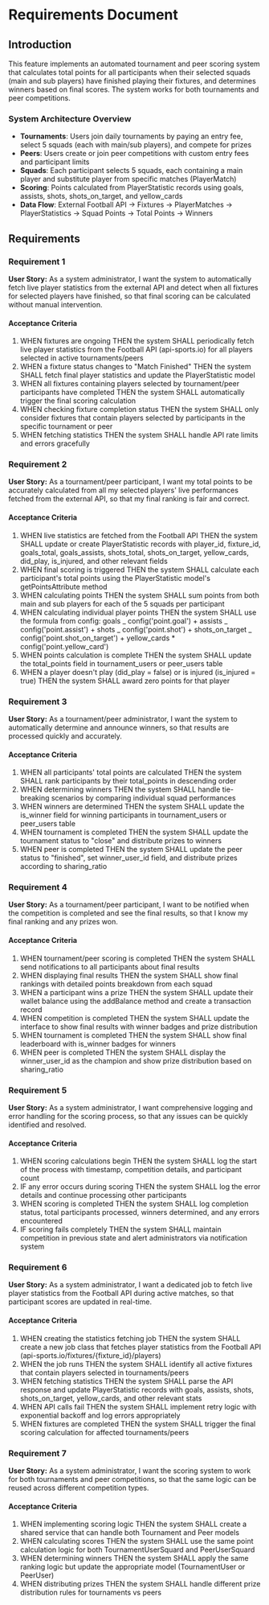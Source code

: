 # Requirements Document

## Introduction

This feature implements an automated tournament and peer scoring system that calculates total points for all participants when their selected squads (main and sub players) have finished playing their fixtures, and determines winners based on final scores. The system works for both tournaments and peer competitions.

### System Architecture Overview

- **Tournaments**: Users join daily tournaments by paying an entry fee, select 5 squads (each with main/sub players), and compete for prizes
- **Peers**: Users create or join peer competitions with custom entry fees and participant limits
- **Squads**: Each participant selects 5 squads, each containing a main player and substitute player from specific matches (PlayerMatch)
- **Scoring**: Points calculated from PlayerStatistic records using goals, assists, shots, shots_on_target, and yellow_cards
- **Data Flow**: External Football API → Fixtures → PlayerMatches → PlayerStatistics → Squad Points → Total Points → Winners

## Requirements

### Requirement 1

**User Story:** As a system administrator, I want the system to automatically fetch live player statistics from the external API and detect when all fixtures for selected players have finished, so that final scoring can be calculated without manual intervention.

#### Acceptance Criteria

1. WHEN fixtures are ongoing THEN the system SHALL periodically fetch live player statistics from the Football API (api-sports.io) for all players selected in active tournaments/peers
2. WHEN a fixture status changes to "Match Finished" THEN the system SHALL fetch final player statistics and update the PlayerStatistic model
3. WHEN all fixtures containing players selected by tournament/peer participants have completed THEN the system SHALL automatically trigger the final scoring calculation
4. WHEN checking fixture completion status THEN the system SHALL only consider fixtures that contain players selected by participants in the specific tournament or peer
5. WHEN fetching statistics THEN the system SHALL handle API rate limits and errors gracefully

### Requirement 2

**User Story:** As a tournament/peer participant, I want my total points to be accurately calculated from all my selected players' live performances fetched from the external API, so that my final ranking is fair and correct.

#### Acceptance Criteria

1. WHEN live statistics are fetched from the Football API THEN the system SHALL update or create PlayerStatistic records with player_id, fixture_id, goals_total, goals_assists, shots_total, shots_on_target, yellow_cards, did_play, is_injured, and other relevant fields
2. WHEN final scoring is triggered THEN the system SHALL calculate each participant's total points using the PlayerStatistic model's getPointsAttribute method
3. WHEN calculating points THEN the system SHALL sum points from both main and sub players for each of the 5 squads per participant
4. WHEN calculating individual player points THEN the system SHALL use the formula from config: goals _ config('point.goal') + assists _ config('point.assist') + shots _ config('point.shot') + shots_on_target _ config('point.shot_on_target') + yellow_cards \* config('point.yellow_card')
5. WHEN points calculation is complete THEN the system SHALL update the total_points field in tournament_users or peer_users table
6. WHEN a player doesn't play (did_play = false) or is injured (is_injured = true) THEN the system SHALL award zero points for that player

### Requirement 3

**User Story:** As a tournament/peer administrator, I want the system to automatically determine and announce winners, so that results are processed quickly and accurately.

#### Acceptance Criteria

1. WHEN all participants' total points are calculated THEN the system SHALL rank participants by their total_points in descending order
2. WHEN determining winners THEN the system SHALL handle tie-breaking scenarios by comparing individual squad performances
3. WHEN winners are determined THEN the system SHALL update the is_winner field for winning participants in tournament_users or peer_users table
4. WHEN tournament is completed THEN the system SHALL update the tournament status to "close" and distribute prizes to winners
5. WHEN peer is completed THEN the system SHALL update the peer status to "finished", set winner_user_id field, and distribute prizes according to sharing_ratio

### Requirement 4

**User Story:** As a tournament/peer participant, I want to be notified when the competition is completed and see the final results, so that I know my final ranking and any prizes won.

#### Acceptance Criteria

1. WHEN tournament/peer scoring is completed THEN the system SHALL send notifications to all participants about final results
2. WHEN displaying final results THEN the system SHALL show final rankings with detailed points breakdown from each squad
3. WHEN a participant wins a prize THEN the system SHALL update their wallet balance using the addBalance method and create a transaction record
4. WHEN competition is completed THEN the system SHALL update the interface to show final results with winner badges and prize distribution
5. WHEN tournament is completed THEN the system SHALL show final leaderboard with is_winner badges for winners
6. WHEN peer is completed THEN the system SHALL display the winner_user_id as the champion and show prize distribution based on sharing_ratio

### Requirement 5

**User Story:** As a system administrator, I want comprehensive logging and error handling for the scoring process, so that any issues can be quickly identified and resolved.

#### Acceptance Criteria

1. WHEN scoring calculations begin THEN the system SHALL log the start of the process with timestamp, competition details, and participant count
2. IF any error occurs during scoring THEN the system SHALL log the error details and continue processing other participants
3. WHEN scoring is completed THEN the system SHALL log completion status, total participants processed, winners determined, and any errors encountered
4. IF scoring fails completely THEN the system SHALL maintain competition in previous state and alert administrators via notification system

### Requirement 6

**User Story:** As a system administrator, I want a dedicated job to fetch live player statistics from the Football API during active matches, so that participant scores are updated in real-time.

#### Acceptance Criteria

1. WHEN creating the statistics fetching job THEN the system SHALL create a new job class that fetches player statistics from the Football API (api-sports.io/fixtures/{fixture_id}/players)
2. WHEN the job runs THEN the system SHALL identify all active fixtures that contain players selected in tournaments/peers
3. WHEN fetching statistics THEN the system SHALL parse the API response and update PlayerStatistic records with goals, assists, shots, shots_on_target, yellow_cards, and other relevant stats
4. WHEN API calls fail THEN the system SHALL implement retry logic with exponential backoff and log errors appropriately
5. WHEN fixtures are completed THEN the system SHALL trigger the final scoring calculation for affected tournaments/peers

### Requirement 7

**User Story:** As a system administrator, I want the scoring system to work for both tournaments and peer competitions, so that the same logic can be reused across different competition types.

#### Acceptance Criteria

1. WHEN implementing scoring logic THEN the system SHALL create a shared service that can handle both Tournament and Peer models
2. WHEN calculating scores THEN the system SHALL use the same point calculation logic for both TournamentUserSquard and PeerUserSquard
3. WHEN determining winners THEN the system SHALL apply the same ranking logic but update the appropriate model (TournamentUser or PeerUser)
4. WHEN distributing prizes THEN the system SHALL handle different prize distribution rules for tournaments vs peers
